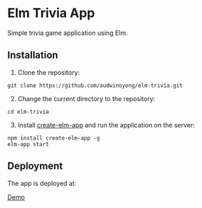 # Elm Trivia App

Simple trivia game application using Elm.

## Installation

1. Clone the repository:
```
git clone https://github.com/audwinoyong/elm-trivia.git
```

2. Change the current directory to the repository:
```
cd elm-trivia
```

3. Install [create-elm-app](https://github.com/halfzebra/create-elm-app) and run the application on the server:
```
npm install create-elm-app -g
elm-app start
```

## Deployment

The app is deployed at:

[Demo](https://audwinoyong.github.io/elm-trivia/)
